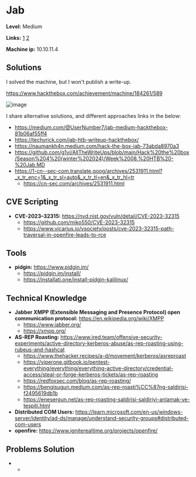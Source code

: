 # Jab

**Level:** Medium

**Links:** [1](https://www.hackthebox.com/machines/Jab)  [2](https://app.hackthebox.com/machines/Jab)

**Machine ip:** 10.10.11.4


## Solutions
I solved the machine, but I won't publish a write-up.

https://www.hackthebox.com/achievement/machine/184261/589

![image](https://github.com/h4md153v63n/CTFs/assets/5091265/1165ac41-6498-4ec5-9d9a-1091b1a97f40)

I share alternative solutions, and different approaches links in the below:
+ https://medium.com/@UserNumber7/jab-medium-hackthebox-81b06af55ff4
+ https://techyrick.com/jab-htb-writeup-hackthebox/
+ https://naumankh4n.medium.com/hack-the-box-jab-73abda8970a3
+ https://github.com/g1vi/AllTheWriteUps/blob/main/Hack%20the%20box/Season%204%20(winter%202024)/Week%2008.%20HTB%20-%20Jab.MD
+ https://1-cn--sec-com.translate.goog/archives/2531911.html?_x_tr_enc=1&_x_tr_sl=auto&_x_tr_tl=en&_x_tr_hl=tr
  + https://cn-sec.com/archives/2531911.html


## CVE Scripting
+ **CVE-2023–32315:** https://nvd.nist.gov/vuln/detail/CVE-2023-32315
  + https://github.com/miko550/CVE-2023-32315
  + https://www.vicarius.io/vsociety/posts/cve-2023-32315-path-traversal-in-openfire-leads-to-rce


## Tools
+ **pidgin:** https://www.pidgin.im/
  + https://pidgin.im/install/
  + https://installati.one/install-pidgin-kalilinux/


## Technical Knowledge
+ **Jabber XMPP (Extensible Messaging and Presence Protocol) open communication protocol:** https://en.wikipedia.org/wiki/XMPP
  + https://www.jabber.org/
  + https://xmpp.org/
+ **AS-REP Roasting:** https://www.ired.team/offensive-security-experiments/active-directory-kerberos-abuse/as-rep-roasting-using-rubeus-and-hashcat
  + https://www.thehacker.recipes/a-d/movement/kerberos/asreproast
  + https://viperone.gitbook.io/pentest-everything/everything/everything-active-directory/credential-access/steal-or-forge-kerberos-tickets/as-rep-roasting
  + https://redfoxsec.com/blog/as-rep-roasting/
  + https://bengisugun.medium.com/as-rep-roasti%CC%87ng-saldirisi-f2495619db1b
  + https://enesergun.net/as-rep-roasting-saldirisi-saldiriyi-anlamak-ve-tespiti.html
+ **Distributed COM Users:** https://learn.microsoft.com/en-us/windows-server/identity/ad-ds/manage/understand-security-groups#distributed-com-users
+ **openfire:** https://www.igniterealtime.org/projects/openfire/


## Problems Solution
+ -
